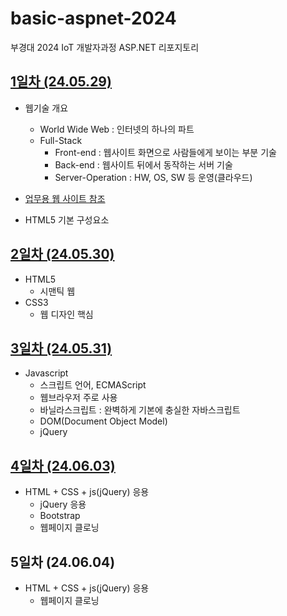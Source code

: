 # basic-aspnet-2024
부경대 2024 IoT 개발자과정 ASP.NET  리포지토리

## [1일차 (24.05.29)](https://github.com/HyungJuu/basic-aspnet-2024/blob/main/day01.md)
- 웹기술 개요
    - World Wide Web : 인터넷의 하나의 파트
    - Full-Stack
        - Front-end : 웹사이트 화면으로 사람들에게 보이는 부분 기술
        - Back-end : 웹사이트 뒤에서 동작하는 서버 기술
        - Server-Operation : HW, OS, SW 등 운영(클라우드)

- [업무용 웹 사이트 참조](https://www.ecount.com/kr/ECK/ECK004M_CN.aspx)

- HTML5 기본 구성요소

## [2일차 (24.05.30)](https://github.com/HyungJuu/basic-aspnet-2024/blob/main/day02.md)
- HTML5
    - 시맨틱 웹
- CSS3
    - 웹 디자인 핵심

## [3일차 (24.05.31)](https://github.com/HyungJuu/basic-aspnet-2024/blob/main/day03.md)
- Javascript
    - 스크립트 언어, ECMAScript
    - 웹브라우저 주로 사용
    - 바닐라스크립트 : 완벽하게 기본에 충실한 자바스크립트
    - DOM(Document Object Model)
    - jQuery

## [4일차 (24.06.03)](https://github.com/HyungJuu/basic-aspnet-2024/blob/main/day04.md)
- HTML + CSS + js(jQuery) 응용
    - jQuery 응용
    - Bootstrap
    - 웹페이지 클로닝

## 5일차 (24.06.04)
- HTML + CSS + js(jQuery) 응용
    - 웹페이지 클로닝